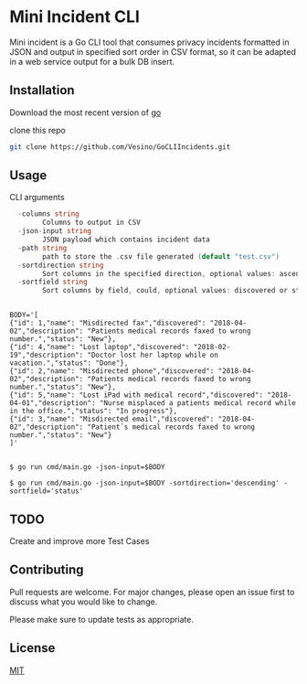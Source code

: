 # Mini Incident CLI

Mini incident is a Go CLI tool that consumes privacy incidents formatted in JSON and output in specified sort order in CSV format, so it can be adapted in a web service output for a bulk DB insert.


## Installation

Download the most recent version of [go](https://go.dev/dl/)

clone this repo

```bash
git clone https://github.com/Vesino/GoCLIIncidents.git
```

## Usage

CLI arguments
```go
  -columns string
    	Columns to output in CSV
  -json-input string
    	JSON payload which contains incident data
  -path string
    	path to store the .csv file generated (default "test.csv")
  -sortdirection string
    	Sort columns in the specified direction, optional values: ascending or descending (default "ascending")
  -sortfield string
    	Sort columns by field, could, optional values: discovered or status (default "discovered")
```

```shell

BODY='[
{"id": 1,"name": "Misdirected fax","discovered": "2018-04-02","description": "Patients medical records faxed to wrong number.","status": "New"},
{"id": 4,"name": "Lost laptop","discovered": "2018-02-19","description": "Doctor lost her laptop while on vacation.","status": "Done"},
{"id": 2,"name": "Misdirected phone","discovered": "2018-04-02","description": "Patients medical records faxed to wrong number.","status": "New"},
{"id": 5,"name": "Lost iPad with medical record","discovered": "2018-04-01","description": "Nurse misplaced a patients medical record while in the office.","status": "In progress"},
{"id": 3,"name": "Misdirected email","discovered": "2018-04-02","description": "Patient´s medical records faxed to wrong number.","status": "New"}
]'


$ go run cmd/main.go -json-input=$BODY

$ go run cmd/main.go -json-input=$BODY -sortdirection='descending' -sortfield='status'
```

## TODO
Create and improve more Test Cases

## Contributing
Pull requests are welcome. For major changes, please open an issue first to discuss what you would like to change.

Please make sure to update tests as appropriate.

## License
[MIT](https://choosealicense.com/licenses/mit/)
